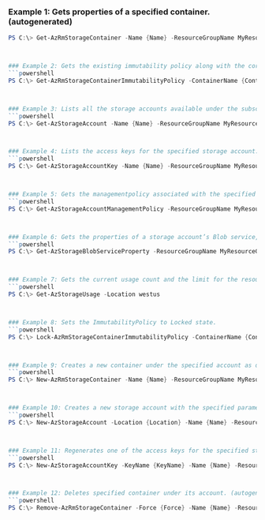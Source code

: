 
### Example 1: Gets properties of a specified container. (autogenerated)
```powershell
PS C:\> Get-AzRmStorageContainer -Name {Name} -ResourceGroupName MyResourceGroup -StorageAccountName {StorageAccountName}



### Example 2: Gets the existing immutability policy along with the corresponding ETag in response headers and body. (autogenerated)
```powershell
PS C:\> Get-AzRmStorageContainerImmutabilityPolicy -ContainerName {ContainerName} -StorageAccount {StorageAccount}



### Example 3: Lists all the storage accounts available under the subscription.
```powershell
PS C:\> Get-AzStorageAccount -Name {Name} -ResourceGroupName MyResourceGroup



### Example 4: Lists the access keys for the specified storage account. (autogenerated)
```powershell
PS C:\> Get-AzStorageAccountKey -Name {Name} -ResourceGroupName MyResourceGroup



### Example 5: Gets the managementpolicy associated with the specified storage account. (autogenerated)
```powershell
PS C:\> Get-AzStorageAccountManagementPolicy -ResourceGroupName MyResourceGroup -StorageAccountName {StorageAccountName}



### Example 6: Gets the properties of a storage account’s Blob service, including properties for Storage Analytics and CORS (Cross-Origin Resource Sharing) rules. (autogenerated)
```powershell
PS C:\> Get-AzStorageBlobServiceProperty -ResourceGroupName MyResourceGroup -StorageAccountName {StorageAccountName}



### Example 7: Gets the current usage count and the limit for the resources of the location under the subscription. (autogenerated)
```powershell
PS C:\> Get-AzStorageUsage -Location westus



### Example 8: Sets the ImmutabilityPolicy to Locked state.
```powershell
PS C:\> Lock-AzRmStorageContainerImmutabilityPolicy -ContainerName {ContainerName} -Etag {Etag} -Force {Force} -ResourceGroupName MyResourceGroup -StorageAccountName {StorageAccountName}



### Example 9: Creates a new container under the specified account as described by request body.
```powershell
PS C:\> New-AzRmStorageContainer -Name {Name} -ResourceGroupName MyResourceGroup -StorageAccountName {StorageAccountName}



### Example 10: Creates a new storage account with the specified parameters.
```powershell
PS C:\> New-AzStorageAccount -Location {Location} -Name {Name} -ResourceGroupName {ResourceGroupName} -SkuName {SkuName}



### Example 11: Regenerates one of the access keys for the specified storage account. (autogenerated)
```powershell
PS C:\> New-AzStorageAccountKey -KeyName {KeyName} -Name {Name} -ResourceGroupName MyResourceGroup



### Example 12: Deletes specified container under its account. (autogenerated)
```powershell
PS C:\> Remove-AzRmStorageContainer -Force {Force} -Name {Name} -ResourceGroupName MyResourceGroup -StorageAccountName {StorageAccountName}



